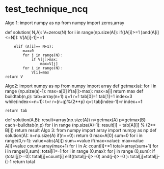 # test_technique_ncq
Algo 1:
import numpy as np
from numpy import zeros,array

def solution( N,A):
    V=zeros(N)
    for i in range(np.size(A)):
        if((A[i]>=1 )and(A[i]<=N)):
            V[A[i]-1]+=1
             
        elif (A[i]== N+1):
            max=0
            for j in range(N):
                if V[j]>max:
                    max=V[j]
            for i in range(N):
                V[i]=max
    return V
Algo2:
import numpy as np
from numpy import array
def getmax(a):
    for i in range (np.size(a)-1):
        max=a[0]
        if(a[i]>max):
            max=a[i]
    return max
def buildtab(n,p):
    tab=array(n+1)
    q=1
    r=1
    tab[0]=1
    tab[1]=1
    index=3
    while(index<=n+1):
        t=r
        r=(r+q)%(2**p)
        q=t
        tab[index-1]=r
        index+=1
    
    return tab
def solution(A,B):
    result=array(np.size(A))
    n=getmax(A)
    p=getmax(B)
    cach=buildtab(n,p)
    for i in range (np.size(A)-1):
        result[i] = tab[A[i]] % (2** B[i])
    return result
Algo 3:
from numpy import array
import numpy as np
def solution(A):
    n=np.size(A)
    if(n==0):
        return 0
    max=A[0]
    sum=0
    for i in range(0,n-1):
        value=abs(A[i])
        sum+=value
        if(max<value):
            max=value
        A[i]=value
    count=array(max+1)
    for i in A:
        count[i]+=1
    total=array(sum+1)
    for i in range(0,sum):
        total[i]=-1
    for i in range (0,max):
        for j in range (0,sum):
            if (total[j]>=0):
                total[j]=count[i]
            elif((total[j-i]>=0) and(j-i)>=0 ):
                total[j]=total[j-i]-1
    return total
                
